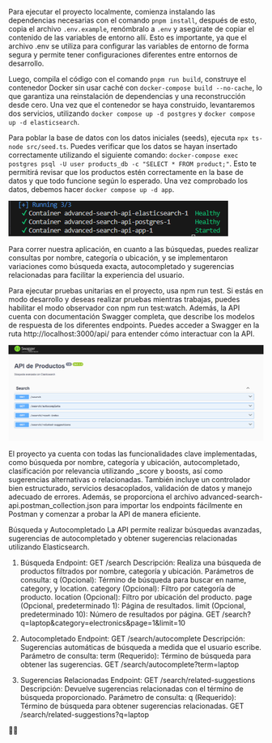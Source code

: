 Para ejecutar el proyecto localmente, comienza instalando las dependencias necesarias con el comando `pnpm install`, después de esto, copia el archivo `.env.example`, renómbralo a `.env` y asegúrate de copiar el contenido de las variables de entorno allí. Esto es importante, ya que el archivo .env se utiliza para configurar las variables de entorno de forma segura y permite tener configuraciones diferentes entre entornos de desarrollo.

Luego, compila el código con el comando `pnpm run build`, construye el contenedor Docker sin usar caché con `docker-compose build --no-cache`, lo que garantiza una reinstalación de dependencias y una reconstrucción desde cero. Una vez que el contenedor se haya construido, levantaremos dos servicios, utilizando `docker compose up -d postgres` y `docker compose up -d elasticsearch`.

Para poblar la base de datos con los datos iniciales (seeds), ejecuta `npx ts-node src/seed.ts`. Puedes verificar que los datos se hayan insertado correctamente utilizando el siguiente comando: `docker-compose exec postgres psql -U user products_db -c "SELECT * FROM product;"`. Esto te permitirá revisar que los productos estén correctamente en la base de datos y que todo funcione según lo esperado. Una vez comprobado los datos, debemos hacer `docker compose up -d app`. 

![alt text](image-1.png)

Para correr nuestra aplicación, en cuanto a las búsquedas, puedes realizar consultas por nombre, categoría o ubicación, y se implementaron variaciones como búsqueda exacta, autocompletado y sugerencias relacionadas para facilitar la experiencia del usuario.

Para ejecutar pruebas unitarias en el proyecto, usa npm run test. Si estás en modo desarrollo y deseas realizar pruebas mientras trabajas, puedes habilitar el modo observador con npm run test:watch. Además, la API cuenta con documentación Swagger completa, que describe los modelos de respuesta de los diferentes endpoints. Puedes acceder a Swagger en la ruta http://localhost:3000/api/ para entender cómo interactuar con la API. 

![alt text](image.png)

El proyecto ya cuenta con todas las funcionalidades clave implementadas, como búsqueda por nombre, categoría y ubicación, autocompletado, clasificación por relevancia utilizando _score y boosts, así como sugerencias alternativas o relacionadas. También incluye un controlador bien estructurado, servicios desacoplados, validación de datos y manejo adecuado de errores. Además, se proporciona el archivo advanced-search-api.postman_collection.json para importar los endpoints fácilmente en Postman y comenzar a probar la API de manera eficiente. 


Búsqueda y Autocompletado
La API permite realizar búsquedas avanzadas, sugerencias de autocompletado y obtener sugerencias relacionadas utilizando Elasticsearch.

1. Búsqueda
Endpoint: GET /search
Descripción: Realiza una búsqueda de productos filtrados por nombre, categoría y ubicación. Parámetros de consulta:
q (Opcional): Término de búsqueda para buscar en name, category, y location.
category (Opcional): Filtro por categoría de producto.
location (Opcional): Filtro por ubicación del producto.
page (Opcional, predeterminado 1): Página de resultados.
limit (Opcional, predeterminado 10): Número de resultados por página.
GET /search?q=laptop&category=electronics&page=1&limit=10

2. Autocompletado
Endpoint: GET /search/autocomplete
Descripción: Sugerencias automáticas de búsqueda a medida que el usuario escribe.
Parámetro de consulta: term (Requerido): Término de búsqueda para obtener las sugerencias.
GET /search/autocomplete?term=laptop

3. Sugerencias Relacionadas
Endpoint: GET /search/related-suggestions
Descripción: Devuelve sugerencias relacionadas con el término de búsqueda proporcionado.
Parámetro de consulta:
q (Requerido): Término de búsqueda para obtener sugerencias relacionadas.
GET /search/related-suggestions?q=laptop

🚀📑